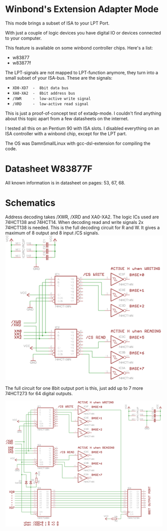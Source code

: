 # Winbond's Extension Adapter Mode # 
 
This mode brings a subset of ISA to your LPT Port. 
 
With just a couple of logic devices you have digital IO or devices connected 
to your computer. 
 
This feature is available on some winbond controller chips. Here's a list: 
* w83877 
* w83877f 
 
The LPT-signals are not mapped to LPT-function anymore, they turn into a small 
subset of your ISA-bus. These are the signals: 
* `XD0-XD7  -  8bit data bus`
* `XA0-XA2  -  8bit address bus`
* `/XWR     -  low-active write signal`
* `/XRD     -  low-active read signal`
  
 
This is just a proof-of-concept test of extadp-mode. I couldn't find anything 
about this topic apart from a few datasheets on the internet. 
 
I tested all this on an Pentium 90 with ISA slots. I disabled everything on 
an ISA controller with a winbond chip, except for the LPT part. 
 
The OS was DamnSmallLinux with gcc-dsl-extension for compiling the code. 

# Datasheet W83877F #
All known information is in datasheet on pages: 53, 67, 68.
 
# Schematics #
 
Address decoding takes /XWR, /XRD and XA0-XA2. The logic ICs used are 74HCT138 
and 74HCT14. When decoding read and write signals 2x 74HCT138 is needed. 
This is the full decoding circuit for R and W. It gives a maximum of 8 output
and 8 input /CS signals.
![Address Decoding](https://github.com/spacerace/winbond-extadp/blob/master/schematics_png/addr_decode_rw_8bytes_color.png)
 
 
The full circuit for one 8bit output port is this, just add up to 7 more 
74HCT273 for 64 digital outputs. 
 
![8bit output port](https://github.com/spacerace/winbond-extadp/blob/master/schematics_png/74273_output_port.png)  


